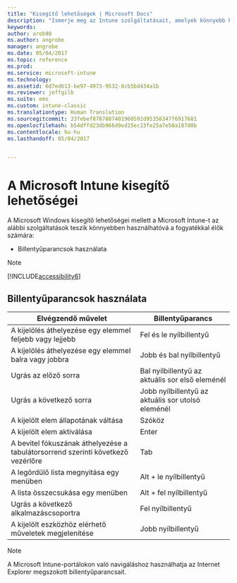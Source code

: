 ```yaml
---
title: "Kisegítő lehetőségek | Microsoft Docs"
description: "Ismerje meg az Intune szolgáltatásait, amelyek könnyebb használatot biztosítanak a fogyatékkal élők számára."
keywords: 
author: arob98
ms.author: angrobe
manager: angrobe
ms.date: 05/04/2017
ms.topic: reference
ms.prod: 
ms.service: microsoft-intune
ms.technology: 
ms.assetid: 6d7ed613-be97-4973-9532-8cb5bd434a1b
ms.reviewer: jeffgilb
ms.suite: ems
ms.custom: intune-classic
ms.translationtype: Human Translation
ms.sourcegitcommit: 33febef8787887401960592d95356347f6917681
ms.openlocfilehash: b54dffd23db966d9ed15ec23fe25a7e58a187d0b
ms.contentlocale: hu-hu
ms.lasthandoff: 05/04/2017


---
```


# <a name="accessibility-features-of-microsoft-intune"></a>A Microsoft Intune kisegítő lehetőségei
A Microsoft Windows kisegítő lehetőségei mellett a Microsoft Intune-t az alábbi szolgáltatások teszik könnyebben használhatóvá a fogyatékkal élők számára:

-   Billentyűparancsok használata

> [!NOTE]
> [!INCLUDE[accessibility6](./includes/accessibility6_md.md)]

## <a name="using-keyboard-shortcuts"></a>Billentyűparancsok használata

|Elvégzendő művelet|Billentyűparancs|
|--------------|------------------------------|
|A kijelölés áthelyezése egy elemmel feljebb vagy lejjebb|Fel és le nyílbillentyű|
|A kijelölés áthelyezése egy elemmel balra vagy jobbra|Jobb és bal nyílbillentyű|
|Ugrás az előző sorra|Bal nyílbillentyű az aktuális sor első eleménél|
|Ugrás a következő sorra|Jobb nyílbillentyű az aktuális sor utolsó eleménél|
|A kijelölt elem állapotának váltása|Szóköz|
|A kijelölt elem aktiválása|Enter|
|A bevitel fókuszának áthelyezése a tabulátorsorrend szerinti következő vezérlőre|Tab|
|A legördülő lista megnyitása egy menüben|Alt + le nyílbillentyű|
|A lista összecsukása egy menüben|Alt + fel nyílbillentyű|
|Ugrás a következő alkalmazáscsoportra|Fel nyílbillentyű|
|A kijelölt eszközhöz elérhető műveletek megjelenítése|Jobb nyílbillentyű|
> [!NOTE]
> A Microsoft Intune-portálokon való navigáláshoz használhatja az Internet Explorer megszokott billentyűparancsait.


